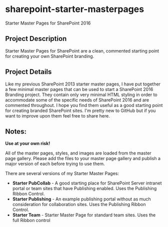 # sharepoint-starter-masterpages
Starter Master Pages for SharePoint 2016

Project Description
------
Starter Master Pages for SharePoint are a clean, commented starting point for creating your own SharePoint branding. 

Project Details
------
Like my previous SharePoint 2013 starter master pages, I have put together a few minimal master pages that can be used to start a SharePoint 2016 Branding project. They contain only very minimal HTML styling in order to accommodate some of the specific needs of SharePoint 2016 and are commented throughout. I hope you find them useful as a good starting point for creating branded SharePoint sites. I'm pretty new to GitHub but if you want to improve upon them feel free to share here.

Notes:
-----
**Use at your own risk!**

All of the master pages, styles, and images are loaded from the master page gallery. Please add the files to your master page gallery and publish a major version of each before trying to use them.

There are several versions of my Starter Master Pages:
* **Starter PubCollab** - A good starting place for SharePoint Server intranet portal or team sites that have Publishing enabled. Uses the Publishing Ribbon Control.
* **Starter Publishing** - An example publishing portal without as much consideration for collaboration sites. Uses the Publishing Ribbon Control.
* **Starter Team** - Starter Master Page for standard team sites. Uses the full Ribbon control
